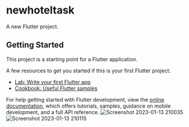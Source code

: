 # newhoteltask

A new Flutter project.

## Getting Started

This project is a starting point for a Flutter application.

A few resources to get you started if this is your first Flutter project:

- [Lab: Write your first Flutter app](https://docs.flutter.dev/get-started/codelab)
- [Cookbook: Useful Flutter samples](https://docs.flutter.dev/cookbook)

For help getting started with Flutter development, view the
[online documentation](https://docs.flutter.dev/), which offers tutorials,
samples, guidance on mobile development, and a full API reference.
![Screenshot 2023-01-13 210035](https://user-images.githubusercontent.com/109056135/213662610-1ef7e3a2-e4b5-4a74-afb9-6e1c2432c12c.jpg)
![Screenshot 2023-01-13 210115](https://user-images.githubusercontent.com/109056135/213662618-fd05ebec-54dc-4063-9b24-1c3d5eafa84f.jpg)
